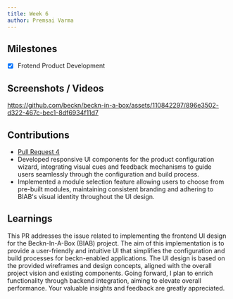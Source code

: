 ```yaml
---
title: Week 6
author: Premsai Varma 
---
```


## Milestones
- [x] Frotend Product Development

## Screenshots / Videos 

https://github.com/beckn/beckn-in-a-box/assets/110842297/896e3502-d322-467c-bec1-8df6934f11d7

## Contributions
- [Pull Request 4](https://github.com/beckn/beckn-in-a-box/pull/19) 
- Developed responsive UI components for the product configuration wizard, integrating visual cues and feedback mechanisms to guide users seamlessly through the configuration and build process.
- Implemented a module selection feature allowing users to choose from pre-built modules, maintaining consistent branding and adhering to BIAB's visual identity throughout the UI design.

## Learnings

This PR addresses the issue related to implementing the frontend UI design for the Beckn-In-A-Box (BIAB) project. The aim of this implementation is to provide a user-friendly and intuitive UI that simplifies the configuration and build processes for beckn-enabled applications. The UI design is based on the provided wireframes and design concepts, aligned with the overall project vision and existing components. Going forward, I plan to enrich functionality through backend integration, aiming to elevate overall performance. Your valuable insights and feedback are greatly appreciated.
